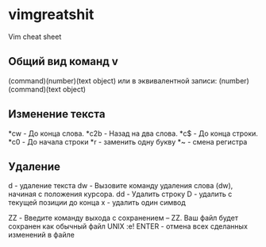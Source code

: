 # vimgreatshit
Vim cheat sheet

## Общий вид команд v
(command)(number)(text object)
или в эквивалентной записи:
(number)(command)(text object)

## Изменение текста
*cw - До конца слова.
*c2b - Назад на два слова.
*c$ - До конца строки.
*c0 - До начала строки
*r - заменить одну букву
*~ - смена регистра

## Удаление
d - удаление текста
dw - Вызовите команду удаления слова (dw), начиная с положения курсора.
dd - Удалить строку
D - удалить с текущей позиции до конца
x - удалить один симвод

ZZ - Введите команду выхода с сохранением – ZZ. Ваш файл будет сохранен как обычный файл UNIX
:e! ENTER - отмена всех сделанных изменений в файле
